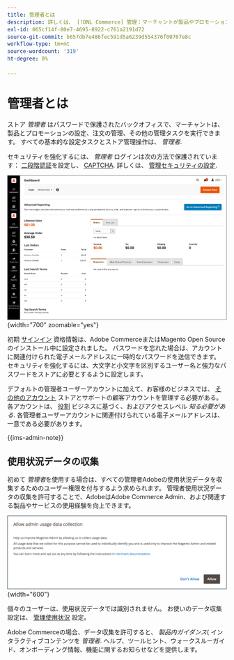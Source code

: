 ```yaml
---
title: 管理者とは
description: 詳しくは、 [!DNL Commerce] 管理：マーチャントが製品やプロモーションを設定し、注文を管理し、その他の管理タスクを実行する場所。
exl-id: 065cf14f-80e7-4695-8922-c761a2191d72
source-git-commit: b657db7e486fec591d5a6239d554376f00707e8c
workflow-type: tm+mt
source-wordcount: '319'
ht-degree: 0%

---
```


# 管理者とは

ストア _管理者_ はパスワードで保護されたバックオフィスで、マーチャントは、製品とプロモーションの設定、注文の管理、その他の管理タスクを実行できます。 すべての基本的な設定タスクとストア管理操作は、 _管理者_.

セキュリティを強化するには、 _管理者_ ログインは次の方法で保護されています： [二段階認証](../systems/security-two-factor-authentication.md)を設定し、 [CAPTCHA](../systems/security-captcha.md). 詳しくは、 [管理セキュリティの設定](../systems/security-admin.md).

![管理者のサイドバーとダッシュボード](./assets/admin-dashboard.png){width="700" zoomable="yes"}

初期 [サインイン](admin-signin.md) 資格情報は、Adobe CommerceまたはMagento Open Sourceのインストール中に設定されました。 パスワードを忘れた場合は、アカウントに関連付けられた電子メールアドレスに一時的なパスワードを送信できます。 セキュリティを強化するには、大文字と小文字を区別するユーザー名と強力なパスワードをストアに必要とするように設定します。

デフォルトの管理者ユーザーアカウントに加えて、お客様のビジネスでは、 [その他のアカウント](../systems/permissions-users-all.md) ストアとサポートの顧客アカウントを管理する必要がある。 各アカウントは、 [役割](../systems/permissions-user-roles.md) ビジネスに基づく、およびアクセスレベル _知る必要がある_. 各管理者ユーザーアカウントに関連付けられている電子メールアドレスは、一意である必要があります。

{{ims-admin-note}}

## 使用状況データの収集

初めて _管理者_&#x200B;を使用する場合は、すべての管理者Adobeの使用状況データを収集するためのユーザー権限を付与するよう求められます。 管理者使用状況データの収集を許可することで、AdobeはAdobe Commerce Admin、および関連する製品やサービスの使用経験を向上できます。

![管理者使用状況データ収集を許可](./assets/admin-usage-data.png){width="600"}

個々のユーザーは、使用状況データでは識別されません。 お使いのデータ収集設定は、 [管理使用状況](../configuration-reference/advanced/admin.md#admin-usage) 設定。

Adobe Commerceの場合、データ収集を許可すると、 _製品内ガイダンス_( インタラクティブコンテンツを _管理者_. ヘルプ、ツールヒント、ウォークスルーガイド、オンボーディング情報、機能に関するお知らせなどを提供します。
